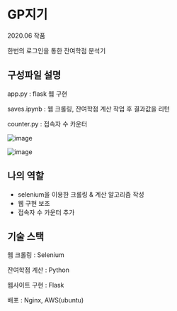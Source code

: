# GP지기

2020.06 작품

한번의 로그인을 통한 잔여학점 분석기

## 구성파일 설명

app.py : flask 웹 구현

saves.ipynb : 웹 크롤링, 잔여학점 계산 작업 후 결과값을 리턴

counter.py : 접속자 수 카운터

![image](https://user-images.githubusercontent.com/54899906/121851316-ecca5100-cd28-11eb-89a1-9d062eae09d5.png)

![image](https://user-images.githubusercontent.com/54899906/121851368-f9e74000-cd28-11eb-8a12-222e484a16e9.png)

## 나의 역할
- selenium을 이용한 크롤링 & 계산 알고리즘 작성
- 웹 구현 보조
- 접속자 수 카운터 추가

## 기술 스택

웹 크롤링 : Selenium

잔여학점 계산 : Python

웹사이트 구현 : Flask

배포 : Nginx, AWS(ubuntu)
